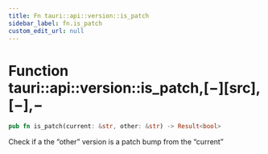 ```yaml
---
title: Fn tauri::api::version::is_patch
sidebar_label: fn.is_patch
custom_edit_url: null
---
```


# Function tauri::api::version::is_patch,\[−]\[src],\[−],−

```rs
pub fn is_patch(current: &str, other: &str) -> Result<bool>
```

Check if a the “other” version is a patch bump from the “current”
